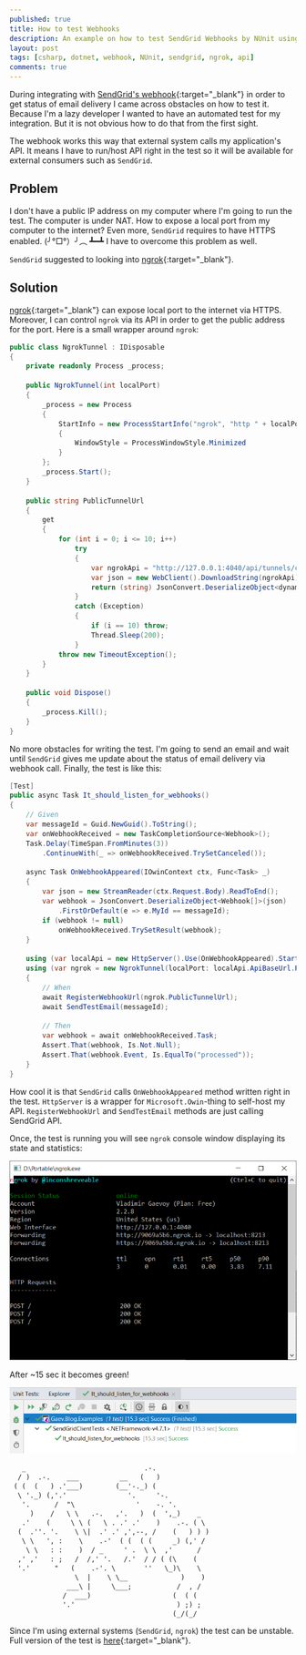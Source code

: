 ```yaml
---
published: true
title: How to test Webhooks
description: An example on how to test SendGrid Webhooks by NUnit using ngrok in .NET
layout: post
tags: [csharp, dotnet, webhook, NUnit, sendgrid, ngrok, api]
comments: true
---
```


During integrating with [SendGrid's webhook](https://sendgrid.com/docs/API_Reference/Event_Webhook/getting_started_event_webhook.html){:target="_blank"} in order to get status of email delivery I came across obstacles on how to test it. Because I'm a lazy developer I wanted to have an automated test for my integration. But it is not obvious how to do that from the first sight.

The webhook works this way that external system calls my application's API. It means I have to run/host API right in the test so it will be available for external consumers such as `SendGrid`.

## Problem

I don't have a public IP address on my computer where I'm going to run the test. The computer is under NAT. How to expose a local port from my computer to the internet? Even more, `SendGrid` requires to have HTTPS enabled. (╯°□°）╯︵ ┻━┻ I have to overcome this problem as well. 

`SendGrid` suggested to looking into [ngrok](https://sendgrid.com/blog/test-webhooks-ngrok/){:target="_blank"}.

## Solution

[ngrok](https://ngrok.com/product){:target="_blank"} can expose local port to the internet via HTTPS. Moreover, I can control `ngrok` via its API in order to get the public address for the port. Here is a small wrapper around `ngrok`:

```c#
public class NgrokTunnel : IDisposable
{
    private readonly Process _process;

    public NgrokTunnel(int localPort)
    {
        _process = new Process
        {
            StartInfo = new ProcessStartInfo("ngrok", "http " + localPort)
            {
                WindowStyle = ProcessWindowStyle.Minimized
            }
        };
        _process.Start();
    }

    public string PublicTunnelUrl
    {
        get
        {
            for (int i = 0; i <= 10; i++)
                try
                {
                    var ngrokApi = "http://127.0.0.1:4040/api/tunnels/command_line";
                    var json = new WebClient().DownloadString(ngrokApi);
                    return (string) JsonConvert.DeserializeObject<dynamic>(json).public_url;
                }
                catch (Exception)
                {
                    if (i == 10) throw;
                    Thread.Sleep(200);
                }
            throw new TimeoutException();
        }
    }

    public void Dispose()
    {
        _process.Kill();
    }
}
```
No more obstacles for writing the test. I'm going to send an email and wait until `SendGrid` gives me update about the status of email delivery via webhook call. Finally, the test is like this:

```c#
[Test]
public async Task It_should_listen_for_webhooks()
{
    // Given
    var messageId = Guid.NewGuid().ToString();
    var onWebhookReceived = new TaskCompletionSource<Webhook>();
    Task.Delay(TimeSpan.FromMinutes(3))
        .ContinueWith(_ => onWebhookReceived.TrySetCanceled());

    async Task OnWebhookAppeared(IOwinContext ctx, Func<Task> _)
    {
        var json = new StreamReader(ctx.Request.Body).ReadToEnd();
        var webhook = JsonConvert.DeserializeObject<Webhook[]>(json)
            .FirstOrDefault(e => e.MyId == messageId);
        if (webhook != null)
            onWebhookReceived.TrySetResult(webhook);
    }

    using (var localApi = new HttpServer().Use(OnWebhookAppeared).Start())
    using (var ngrok = new NgrokTunnel(localPort: localApi.ApiBaseUrl.Port))
    {
        // When
        await RegisterWebhookUrl(ngrok.PublicTunnelUrl);
        await SendTestEmail(messageId);

        // Then
        var webhook = await onWebhookReceived.Task;
        Assert.That(webhook, Is.Not.Null);
        Assert.That(webhook.Event, Is.EqualTo("processed"));
    }
}
```
How cool it is that `SendGrid` calls `OnWebhookAppeared` method written right in the test. `HttpServer` is a wrapper for `Microsoft.Owin`-thing to self-host my API. `RegisterWebhookUrl` and `SendTestEmail` methods are just calling SendGrid API. 

Once, the test is running you will see `ngrok` console window displaying its state and statistics:

![alt text](/img/ngrok-console.png "ngrok console")

After ~15 sec it becomes green!

![alt text](/img/SendGridClientTests-result.png "ngrok console")

```text
   _                             .-.
  / )  .-.    ___          __   (   )
 ( (  (   ) .'___)        (__'-._) (
  \ '._) (,'.'               '.     '-.
   '.      /  "\               '    -. '.
     )    /   \ \   .-.   ,'.   )  (  ',_)    _
   .'    (     \ \ (   \ . .' .'    )    .-. ( \
  (  .''. '.    \ \|  .' .' ,',--, /    (   ) ) )
   \ \   ', :    \    .-'  ( (  ( (     _) (,' /
    \ \   : :    )  / _     ' .  \ \  ,'      /
  ,' ,'   : ;   /  /,' '.   /.'  / / ( (\    (
  '.'      "   (    .-'. \       ''   \_)\    \
                \  |    \ \__             )    )
              ___\ |     \___;           /  , /
             /  ___)                    (  ( (
             '.'                         ) ;) ;
                                        (_/(_/
```
Since I'm using external systems (`SendGrid`, `ngrok`) the test can be unstable. Full version of the test is [here](https://github.com/gaevoy/Gaev.Blog.Examples/tree/1.0.0/Gaev.Blog.Examples.WebhookTests){:target="_blank"}.
